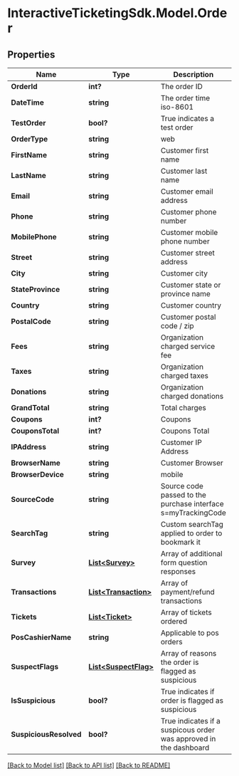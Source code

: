 # InteractiveTicketingSdk.Model.Order
## Properties

Name | Type | Description | Notes
------------ | ------------- | ------------- | -------------
**OrderId** | **int?** | The order ID | [optional] 
**DateTime** | **string** | The order time iso-8601 | [optional] 
**TestOrder** | **bool?** | True indicates a test order | [optional] 
**OrderType** | **string** | web | pos | kiosk | [optional] 
**FirstName** | **string** | Customer first name | [optional] 
**LastName** | **string** | Customer last name | [optional] 
**Email** | **string** | Customer email address | [optional] 
**Phone** | **string** | Customer phone number | [optional] 
**MobilePhone** | **string** | Customer mobile phone number | [optional] 
**Street** | **string** | Customer street address | [optional] 
**City** | **string** | Customer city | [optional] 
**StateProvince** | **string** | Customer state or province name | [optional] 
**Country** | **string** | Customer country | [optional] 
**PostalCode** | **string** | Customer postal code / zip | [optional] 
**Fees** | **string** | Organization charged service fee | [optional] 
**Taxes** | **string** | Organization charged taxes | [optional] 
**Donations** | **string** | Organization charged donations | [optional] 
**GrandTotal** | **string** | Total charges | [optional] 
**Coupons** | **int?** | Coupons | [optional] 
**CouponsTotal** | **int?** | Coupons Total | [optional] 
**IPAddress** | **string** | Customer IP Address | [optional] 
**BrowserName** | **string** | Customer Browser | [optional] 
**BrowserDevice** | **string** | mobile | desktop | [optional] 
**SourceCode** | **string** | Source code passed to the purchase interface s&#x3D;myTrackingCode | [optional] 
**SearchTag** | **string** | Custom searchTag applied to order to bookmark it | [optional] 
**Survey** | [**List&lt;Survey&gt;**](Survey.md) | Array of additional form question responses | [optional] 
**Transactions** | [**List&lt;Transaction&gt;**](Transaction.md) | Array of payment/refund transactions | [optional] 
**Tickets** | [**List&lt;Ticket&gt;**](Ticket.md) | Array of tickets ordered | [optional] 
**PosCashierName** | **string** | Applicable to pos orders | [optional] 
**SuspectFlags** | [**List&lt;SuspectFlag&gt;**](SuspectFlag.md) | Array of reasons the order is flagged as suspicious | [optional] 
**IsSuspicious** | **bool?** | True indicates if order is flagged as suspicious | [optional] 
**SuspiciousResolved** | **bool?** | True indicates if a suspicous order was approved in the dashboard | [optional] 

[[Back to Model list]](../README.md#documentation-for-models) [[Back to API list]](../README.md#documentation-for-api-endpoints) [[Back to README]](../README.md)

